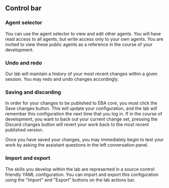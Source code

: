## Control bar

### Agent selector

You can use the agent selector to view and edit other agents. You will have read access to all agents, but write access only to your own agents. You are invited to view these public agents as a reference in the course of your development.

### Undo and redo

Our lab will maintain a history of your most recent changes within a given session. You may redo and undo changes accordingly.

### Saving and discarding

In order for your changes to be published to EBA core, you must click the Save changes button. This will update your configuration, and the lab will remember this configuration the next time that you log in. If in the course of development, you want to back out your current change set, pressing the Discard changes button will revert your work back to the most recent published version. 

Once you have saved your changes, you may immediately begin to test your work by asking the assistant questions in the left conversation panel. 

### Import and export

The skills you develop within the lab are represented in a source control friendly YAML configuration. You can import and export this configuration using the "Import" and "Export" buttons on the lab actions bar.
